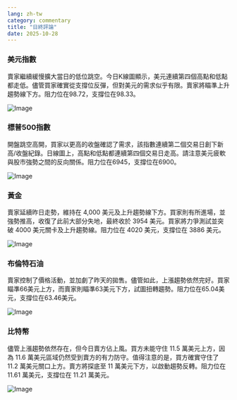 ```yaml
---
lang: zh-tw
category: commentary
title: "日終評論"
date: 2025-10-28
---
```


### 美元指數

賣家繼續緩慢擴大當日的低位跳空。今日K線圖顯示，美元連續第四個高點和低點都走低。儘管買家確實從支撐位反彈，但對美元的需求似乎有限。賣家將瞄準上升趨勢線下方。阻力位在98.72，支撐位在98.33。

![Image](https://markleighedu.github.io/img/Oct-2025/28-Oct-2025/usdindex.jpg)

### 標普500指數

開盤跳空高開，買家以更高的收盤確認了需求，該指數連續第二個交易日創下新高/收盤紀錄。日線圖上，高點和低點都連續第四個交易日走高。請注意美元疲軟與股市強勢之間的反向關係。阻力位在6945，支撐位在6900。

![Image](https://markleighedu.github.io/img/Oct-2025/28-Oct-2025/sp500.jpg)

### 黃金

賣家延續昨日走勢，維持在 4,000 美元及上升趨勢線下方。買家則有所進場，並強勢推高，收復了此前大部分失地，最終收於 3954 美元。買家將力爭測試並突破 4000 美元關卡及上升趨勢線。阻力位在 4020 美元，支撐位在 3886 美元。

![Image](https://markleighedu.github.io/img/Oct-2025/28-Oct-2025/gold.jpg)

### 布倫特石油

賣家控制了價格活動，並加劇了昨天的拋售。儘管如此，上漲趨勢依然完好。買家瞄準66美元上方，而賣家則瞄準63美元下方，試圖扭轉趨勢。阻力位在65.04美元，支撐位在63.46美元。

![Image](https://markleighedu.github.io/img/Oct-2025/28-Oct-2025/brentoil.jpg)

### 比特幣

儘管上漲趨勢依然存在，但今日賣方佔上風。買方未能守住 11.5 萬美元上方，因為 11.6 萬美元區域仍然受到賣方的有力防守。值得注意的是，買方確實守住了 11.2 萬美元關口上方。賣方將探底至 11 萬美元下方，以啟動趨勢反轉。阻力位在 11.61 萬美元，支撐位在 11.21 萬美元。

![Image](https://markleighedu.github.io/img/Oct-2025/28-Oct-2025/bitcoin.jpg)

